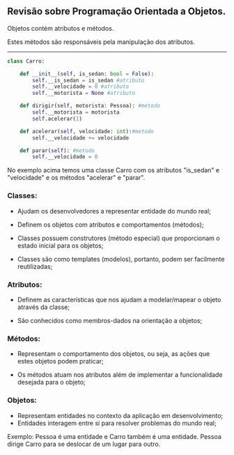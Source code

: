## Revisão sobre Programação Orientada a Objetos.

Objetos contém atributos e métodos.

Estes métodos são responsáveis pela manipulação dos atributos.

---

```python
class Carro:

    def __init__(self, is_sedan: bool = False):
        self.__is_sedan = is_sedan #atributo
        self.__velocidade = 0 #atributo
        self.__motorista = None #atributo

    def dirigir(self, motorista: Pessoa): #metodo
        self.__motorista = motorista
        self.acelerar(1)

    def acelerar(self, velocidade: int):#metodo
        self.__velocidade += velocidade

    def parar(self): #metodo
        self.__velocidade = 0
```

No exemplo acima temos uma classe Carro com os atributos "is_sedan" e "velocidade" e os métodos "acelerar" e "parar".

### Classes:

- Ajudam os desenvolvedores a representar entidade do mundo real;

- Definem os objetos com atributos e comportamentos (métodos);

- Classes possuem construtores (método especial) que proporcionam o estado inicial para os objetos;

- Classes são como templates (modelos), portanto, podem ser facilmente reutilizadas;

### Atributos:

- Definem as características que nos ajudam a modelar/mapear o objeto através da classe;

- São conhecidos como membros-dados na orientação a objetos;

### Métodos:

- Representam o comportamento dos objetos, ou seja, as ações que estes objetos podem praticar;

- Os métodos atuam nos atributos além de implementar a funcionalidade desejada para o objeto;

### Objetos:

- Representam entidades no contexto da aplicação em desenvolvimento;
- Entidades interagem entre si para resolver problemas do mundo real;

Exemplo:
Pessoa é uma entidade e Carro também é uma entidade.
Pessoa dirige Carro para se deslocar de um lugar para outro.
